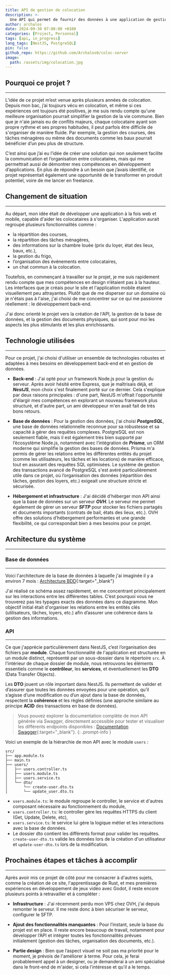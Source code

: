 ```yaml
---
title: API de gestion de colocation
description: >-
  Une API qui permet de fournir des données à une application de gestion de colocation
author: archalos
date: 2024-09-30 07:00:00 +0100
categories: [Project, Personnal]
tags: [api, in_progress]
lang_tags: [NestJS, PostgreSQL]
pin: false
github_repo: https://github.com/Archalos0/coloc-server
image:
  path: /assets/img/colocation.jpg
---
```


## Pourquoi ce projet ?
***

L’idée de ce projet m’est venue après plusieurs années de colocation. Depuis mon bac, j’ai toujours vécu en colocation, et même si ces expériences ont toujours été positives, je me suis rendu compte qu'une meilleure organisation pourrait simplifier la gestion de la vie commune. Bien que je n'aie jamais eu de conflits majeurs, chaque colocataire ayant son propre rythme et ses propres habitudes, il peut parfois être difficile de s'organiser de manière fluide. Par exemple, la gestion des courses, des tâches ménagères ou même des documents comme les baux pourrait bénéficier d’un peu plus de structure.

C’est ainsi que j’ai eu l’idée de créer une solution qui non seulement facilite la communication et l’organisation entre colocataires, mais qui me permettrait aussi de démontrer mes compétences en développement d’applications. En plus de répondre à un besoin que j’avais identifié, ce projet représentait également une opportunité de le transformer en produit potentiel, voire de me lancer en freelance.

## Changement de situation
***

Au départ, mon idée était de développer une application à la fois web et mobile, capable d'aider les colocataires à s'organiser. L'application aurait regroupé plusieurs fonctionnalités comme :


- la répartition des courses,
- la répartition des tâches ménagères,
- des informations sur la chambre louée (prix du loyer, état des lieux, baux, etc.),
- la gestion du frigo,
- l’organisation des événements entre colocataires,
- un chat commun à la colocation.


Toutefois, en commençant à travailler sur le projet, je me suis rapidement rendu compte que mes compétences en design n’étaient pas à la hauteur. Les interfaces que je créais pour le site et l'application mobile étaient visuellement peu attrayantes. Plutôt que de me disperser sur un domaine où je n'étais pas à l'aise, j'ai choisi de me concentrer sur ce qui me passionne réellement : le développement back-end.

J'ai donc orienté le projet vers la création de l'API, la gestion de la base de données, et la gestion des documents physiques, qui sont pour moi les aspects les plus stimulants et les plus enrichissants.


## Technologie utilisées
***

Pour ce projet, j'ai choisi d'utiliser un ensemble de technologies robustes et adaptées à mes besoins en développement back-end et en gestion de données.

- **Back-end** : J'ai opté pour un framework Node.js pour la gestion du serveur. Après avoir hésité entre Express, que je maîtrisais déjà, et ***NestJS***, mon choix s'est finalement porté sur ce dernier. Cela s'explique par deux raisons principales : d'une part, NestJS m'offrait l'opportunité d'élargir mes compétences en explorant un nouveau framework plus structuré, et d'autre part, un ami développeur m'en avait fait de très bons retours.

- **Base de données** : Pour la gestion des données, j'ai choisi ***PostgreSQL***, une base de données relationnelle reconnue pour sa robustesse et sa capacité à gérer des requêtes complexes. PostgreSQL est non seulement fiable, mais il est également très bien supporté par l’écosystème Node.js, notamment avec l’intégration de ***Prisma***, un ORM moderne qui simplifie la gestion des bases de données. Prisma m'a permis de gérer les relations entre les différentes entités du projet (comme les utilisateurs, les tâches et les locations) de manière efficace, tout en assurant des requêtes SQL optimisées. Le système de gestion des transactions avancé de PostgreSQL s'est avéré particulièrement utile dans ce projet, où l’organisation des données (répartition des tâches, gestion des loyers, etc.) exigeait une structure stricte et sécurisée.

- **Hébergement et infrastructure** : J'ai décidé d'héberger mon API ainsi que la base de données sur un serveur ***OVH***. Le serveur me permet également de gérer un serveur ***SFTP*** pour stocker les fichiers partagés et documents importants (contrats de bail, états des lieux, etc.). OVH offre des solutions d’hébergement performantes et une grande flexibilité, ce qui correspondait bien à mes besoins pour ce projet.

## Architecture du système
***

### Base de données
***

Voici l'architecture de la base de données à laquelle j'ai imaginée il y a environ 7 mois : [Architecture BDD](https://miro.com/app/board/uXjVN8nFNlg=/?share_link_id=592237369844){:target="_blank"}

J'ai réalisé ce schéma assez rapidement, en me concentrant principalement sur les interactions entre les différentes tables. C’est pourquoi vous ne trouverez pas les typages exacts des données dans ce diagramme. Mon objectif initial était d'organiser les relations entre les entités clés (utilisateurs, tâches, loyers, etc.) afin d’assurer une cohérence dans la gestion des informations.

### API
***

Ce que j'apprécie particulièrement dans NestJS, c’est l’organisation des fichiers par **module**. Chaque fonctionnalité de l'application est structurée en un module distinct, représenté par un sous-dossier dans le répertoire `src`. À l'intérieur de chaque dossier de module, nous retrouvons les éléments essentiels comme le **contrôleur**, les **services**, et éventuellement les **DTO** (Data Transfer Objects).

Les **DTO** jouent un rôle important dans NestJS. Ils permettent de valider et d’assurer que toutes les données envoyées pour une opération, qu’il s’agisse d’une modification ou d’un ajout dans la base de données, respectent la **cohérence** et les règles définies (une approche similaire au principe **ACID** des transactions en base de données).

> Vous pouvez explorer la documentation complète de mon API générée via Swagger, directement accessible pour tester et visualiser les différents endpoints disponibles : [Documentation Swagger](https://tanguyblondinprog.ovh/api/doc){:target="_blank"}.
{: .prompt-info }


Voici un exemple de la hiérarchie de mon API avec le module `users` :

```
src/
├── app.module.ts
├── main.ts
├── users/
│   ├── users.controller.ts
│   ├── users.module.ts
│   ├── users.service.ts
│   └── dto/
│       └── create-user.dto.ts
│       └── update_user.dto.ts
```

- `users.module.ts`: le module regroupe le controller, le service et d'autres composant nécessaire au fonctionnement du module,
- `users.controller.ts`: le controller gère les requêtes HTTPS du client (Get, Update, Delete, etc),
- `users.service.ts`: le service lui gère la logique métier et les interactions avec la base de données.
- Le dossier dto contient les différents format pour valider les requêtes. `create-user-dto.ts` valide les données lors de la création d'un utilisateur et `update-user-dto.ts` lors de la modification.


## Prochaines étapes et tâches à accomplir
***

Après avoir mis ce projet de côté pour me consacrer à d'autres sujets, comme la création de ce site, l'apprentissage de Rust, et mes premières expériences en développement de jeux vidéo avec Godot, il reste encore plusieurs points à retravailler et à compléter :

- **Infrastructure** : J'ai récemment perdu mon VPS chez OVH, j'ai depuis remonter le serveur. Il me reste donc à bien sécuriser le serveur, configurer le SFTP.

- **Ajout des fonctionnalités manquantes** : Pour l’instant, seule la base du projet est en place. Il reste encore beaucoup de travail, notamment pour développer l’API et intégrer toutes les fonctionnalités prévues initialement (gestion des tâches, organisation des documents, etc.).

- **Partie design** : Bien que l’aspect visuel ne soit pas ma priorité pour le moment, je prévois de l'améliorer à terme. Pour cela, je ferai probablement appel à un designer, ou je demanderai à un ami spécialisé dans le front-end de m'aider, si cela l'intéresse et qu'il a le temps.
